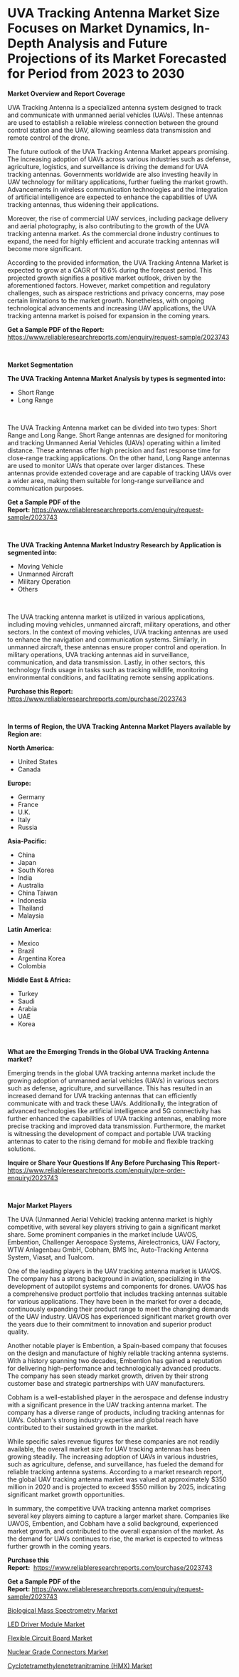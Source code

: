 <p><h1>UVA Tracking Antenna Market Size Focuses on Market Dynamics, In-Depth Analysis and Future Projections of its Market Forecasted for Period from 2023 to 2030</h1></p><p><strong>Market Overview and Report Coverage</strong></p>
<p><p>UVA Tracking Antenna is a specialized antenna system designed to track and communicate with unmanned aerial vehicles (UAVs). These antennas are used to establish a reliable wireless connection between the ground control station and the UAV, allowing seamless data transmission and remote control of the drone.</p><p>The future outlook of the UVA Tracking Antenna Market appears promising. The increasing adoption of UAVs across various industries such as defense, agriculture, logistics, and surveillance is driving the demand for UVA tracking antennas. Governments worldwide are also investing heavily in UAV technology for military applications, further fueling the market growth. Advancements in wireless communication technologies and the integration of artificial intelligence are expected to enhance the capabilities of UVA tracking antennas, thus widening their applications.</p><p>Moreover, the rise of commercial UAV services, including package delivery and aerial photography, is also contributing to the growth of the UVA tracking antenna market. As the commercial drone industry continues to expand, the need for highly efficient and accurate tracking antennas will become more significant.</p><p>According to the provided information, the UVA Tracking Antenna Market is expected to grow at a CAGR of 10.6% during the forecast period. This projected growth signifies a positive market outlook, driven by the aforementioned factors. However, market competition and regulatory challenges, such as airspace restrictions and privacy concerns, may pose certain limitations to the market growth. Nonetheless, with ongoing technological advancements and increasing UAV applications, the UVA tracking antenna market is poised for expansion in the coming years.</p></p>
<p><strong>Get a Sample PDF of the Report:</strong> <a href="https://www.reliableresearchreports.com/enquiry/request-sample/2023743">https://www.reliableresearchreports.com/enquiry/request-sample/2023743</a></p>
<p>&nbsp;</p>
<p><strong>Market Segmentation</strong></p>
<p><strong>The UVA Tracking Antenna Market Analysis by types is segmented into:</strong></p>
<p><ul><li>Short Range</li><li>Long Range</li></ul></p>
<p>&nbsp;</p>
<p><p>The UVA Tracking Antenna market can be divided into two types: Short Range and Long Range. Short Range antennas are designed for monitoring and tracking Unmanned Aerial Vehicles (UAVs) operating within a limited distance. These antennas offer high precision and fast response time for close-range tracking applications. On the other hand, Long Range antennas are used to monitor UAVs that operate over larger distances. These antennas provide extended coverage and are capable of tracking UAVs over a wider area, making them suitable for long-range surveillance and communication purposes.</p></p>
<p><strong>Get a Sample PDF of the Report:</strong>&nbsp;<a href="https://www.reliableresearchreports.com/enquiry/request-sample/2023743">https://www.reliableresearchreports.com/enquiry/request-sample/2023743</a></p>
<p>&nbsp;</p>
<p><strong>The UVA Tracking Antenna Market Industry Research by Application is segmented into:</strong></p>
<p><ul><li>Moving Vehicle</li><li>Unmanned Aircraft</li><li>Military Operation</li><li>Others</li></ul></p>
<p>&nbsp;</p>
<p><p>The UVA tracking antenna market is utilized in various applications, including moving vehicles, unmanned aircraft, military operations, and other sectors. In the context of moving vehicles, UVA tracking antennas are used to enhance the navigation and communication systems. Similarly, in unmanned aircraft, these antennas ensure proper control and operation. In military operations, UVA tracking antennas aid in surveillance, communication, and data transmission. Lastly, in other sectors, this technology finds usage in tasks such as tracking wildlife, monitoring environmental conditions, and facilitating remote sensing applications.</p></p>
<p><strong>Purchase this Report:</strong>&nbsp; <a href="https://www.reliableresearchreports.com/purchase/2023743">https://www.reliableresearchreports.com/purchase/2023743</a></p>
<p>&nbsp;</p>
<p><strong>In terms of Region, the UVA Tracking Antenna Market Players available by Region are:</strong></p>
<p>
    <p> <strong> North America: </strong>
        <ul>
            <li>United States</li>
            <li>Canada</li>
        </ul>
        </p> 
    <p> <strong> Europe: </strong>
        <ul>
            <li>Germany</li>
            <li>France</li>
            <li>U.K.</li>
            <li>Italy</li>
            <li>Russia</li>
        </ul>
        </p> 
    <p> <strong> Asia-Pacific: </strong>
        <ul>
            <li>China</li>
            <li>Japan</li>
            <li>South Korea</li>
            <li>India</li>
            <li>Australia</li>
            <li>China Taiwan</li>
            <li>Indonesia</li>
            <li>Thailand</li>
            <li>Malaysia</li>
        </ul>
        </p> 
    <p> <strong> Latin America: </strong>
        <ul>
            <li>Mexico</li>
            <li>Brazil</li>
            <li>Argentina Korea</li>
            <li>Colombia</li>
        </ul>
        </p> 
    <p> <strong> Middle East & Africa: </strong>
        <ul>
            <li>Turkey</li>
            <li>Saudi</li>
            <li>Arabia</li>
            <li>UAE</li>
            <li>Korea</li>
        </ul>
    </p>
    </p>
<p>&nbsp;</p>
<p><strong>What are the Emerging Trends in the Global UVA Tracking Antenna market?</strong></p>
<p><p>Emerging trends in the global UVA tracking antenna market include the growing adoption of unmanned aerial vehicles (UAVs) in various sectors such as defense, agriculture, and surveillance. This has resulted in an increased demand for UVA tracking antennas that can efficiently communicate with and track these UAVs. Additionally, the integration of advanced technologies like artificial intelligence and 5G connectivity has further enhanced the capabilities of UVA tracking antennas, enabling more precise tracking and improved data transmission. Furthermore, the market is witnessing the development of compact and portable UVA tracking antennas to cater to the rising demand for mobile and flexible tracking solutions.</p></p>
<p><strong>Inquire or Share Your Questions If Any Before Purchasing This Report</strong>- <a href="https://www.reliableresearchreports.com/enquiry/pre-order-enquiry/2023743">https://www.reliableresearchreports.com/enquiry/pre-order-enquiry/2023743</a></p>
<p>&nbsp;</p>
<p><strong>Major Market Players</strong></p>
<p><p>The UVA (Unmanned Aerial Vehicle) tracking antenna market is highly competitive, with several key players striving to gain a significant market share. Some prominent companies in the market include UAVOS, Embention, Challenger Aerospace Systems, Airelectronics, UAV Factory, WTW Anlagenbau GmbH, Cobham, BMS Inc, Auto-Tracking Antenna System, Viasat, and Tualcom.</p><p>One of the leading players in the UAV tracking antenna market is UAVOS. The company has a strong background in aviation, specializing in the development of autopilot systems and components for drones. UAVOS has a comprehensive product portfolio that includes tracking antennas suitable for various applications. They have been in the market for over a decade, continuously expanding their product range to meet the changing demands of the UAV industry. UAVOS has experienced significant market growth over the years due to their commitment to innovation and superior product quality.</p><p>Another notable player is Embention, a Spain-based company that focuses on the design and manufacture of highly reliable tracking antenna systems. With a history spanning two decades, Embention has gained a reputation for delivering high-performance and technologically advanced products. The company has seen steady market growth, driven by their strong customer base and strategic partnerships with UAV manufacturers.</p><p>Cobham is a well-established player in the aerospace and defense industry with a significant presence in the UAV tracking antenna market. The company has a diverse range of products, including tracking antennas for UAVs. Cobham's strong industry expertise and global reach have contributed to their sustained growth in the market.</p><p>While specific sales revenue figures for these companies are not readily available, the overall market size for UAV tracking antennas has been growing steadily. The increasing adoption of UAVs in various industries, such as agriculture, defense, and surveillance, has fueled the demand for reliable tracking antenna systems. According to a market research report, the global UAV tracking antenna market was valued at approximately $350 million in 2020 and is projected to exceed $550 million by 2025, indicating significant market growth opportunities.</p><p>In summary, the competitive UVA tracking antenna market comprises several key players aiming to capture a larger market share. Companies like UAVOS, Embention, and Cobham have a solid background, experienced market growth, and contributed to the overall expansion of the market. As the demand for UAVs continues to rise, the market is expected to witness further growth in the coming years.</p></p>
<p><strong>Purchase this Report:</strong>&nbsp;&nbsp;<a href="https://www.reliableresearchreports.com/purchase/2023743">https://www.reliableresearchreports.com/purchase/2023743</a></p>
<p></p>
<p><strong>Get a Sample PDF of the Report:</strong>&nbsp;<a href="https://www.reliableresearchreports.com/enquiry/request-sample/2023743">https://www.reliableresearchreports.com/enquiry/request-sample/2023743</a></p>
<p><p><a href="https://github.com/melchekhinf/Market-Research-Report-List-1/blob/main/biological-mass-spectrometry-market.md">Biological Mass Spectrometry Market</a></p><p><a href="https://www.linkedin.com/pulse/led-driver-module-market-size-share-amp-trends-analysis-report-62rse/">LED Driver Module Market</a></p><p><a href="https://www.linkedin.com/pulse/flexible-circuit-board-market-research-report-unlocks-zcbfe/">Flexible Circuit Board Market</a></p><p><a href="https://github.com/merzlyukov93/Market-Research-Report-List-1/blob/main/nuclear-grade-connectors-market.md">Nuclear Grade Connectors Market</a></p><p><a href="https://medium.com/@jensenklein/analyzing-cyclotetramethylenetetranitramine-hmx-market-global-industry-perspective-and-forecast-f0d588ee0b08">Cyclotetramethylenetetranitramine (HMX) Market</a></p></p>